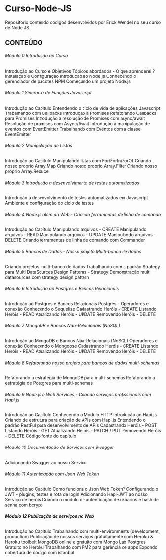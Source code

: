 # Curso-Node-JS
Repositório contendo códigos desenvolvidos por Erick Wendel no seu curso de Node JS

## CONTEÚDO

###### Módulo 0 Introdução ao Curso

Introdução ao Curso e Objetivos
Tópicos abordados - O que aprenderei ?
Instalação e Configuração
Introdução ao Node.js
Conhecendo o gerenciador de pacotes NPM
Começando um projeto Node.js


###### Módulo 1 Sincronia de Funções Javascript

Introdução ao Capitulo
Entendendo o ciclo de vida de aplicações Javascript
Trabalhando com Callbacks
Introdução a Promises
Refatorando Callbacks para Promises
Introdução a resolução de Promises com async/await
Resolução de promises com Async/Await
Introdução à manipulação de eventos com EventEmitter
Trabalhando com Eventos com a classe EventEmitter


###### Módulo 2 Manipulação de Listas

Introdução ao Capitulo
Manipulando listas com For/ForIn/ForOf
Criando nosso proprio Array.Map
Criando nosso proprio Array.Filter
Criando nosso proprio Array.Reduce


###### Módulo 3 Introdução a desenvolvimento de testes automatizados

Introdução a desenvolvimento de testes automatizados em Javascript
Ambiente e configuração do ciclo de testes


###### Módulo 4 Node.js além da Web - Criando ferramentas de linha de comando

Introdução ao Capítulo
Manipulando arquivos - CREATE
Manipulando arquivos - READ
Manipulando arquivos - UPDATE
Manipulando arquivos - DELETE
Criando ferramentas de linha de comando com Commander


###### Módulo 5 Bancos de Dados - Nosso projeto Multi-banco de dados

Criando projetos multi-banco de dados
Trabalhando com o padrão Strategy para Multi DataSources
Design Patterns - Strategy
Demonstração multi datasources com strategy design pattern


###### Módulo 6 Introdução ao Postgres e Bancos Relacionais

Introdução ao Postgres e Bancos Relacionais
Postgres - Operadores e conexão
Conhecendo o Sequelize
Cadastrando Heróis - CREATE
Listando Heróis - READ
Atualizando Heróis - UPDATE
Removendo Heróis - DELETE


###### Módulo 7 MongoDB e Bancos Não-Relacionais (NoSQL)

Introdução ao MongoDB e Bancos Não-Relacionais (NoSQL)
Operadores e conexão
Conhecendo o Mongoose
Cadastrando Heróis - CREATE
Listando Heróis - READ
Atualizando Heróis - UPDATE
Removendo Heróis - DELETE


###### Módulo 8 Refatorando nosso projeto para bancos de dados multi-schemas

Refatorando a estratégia de MongoDB para multi-schemas
Refatorando a estratégia de Postgres para multi-schemas


###### Módulo 9 Node.js e Web Services - Criando serviços profissionais com Hapi.js

Introdução ao Capítulo
Conhecendo o Módulo HTTP
Introdução ao Hapi.js
Criando de estrutura para criação de APIs com Hapi.js
Entendendo o padrão RestFul para desenvolvimento de APIs
Cadastrando Heróis - POST
Listando Heróis - GET
Atualizando Heróis - PATCH / PUT
Removendo Heróis - DELETE
Código fonte do capítulo


###### Módulo 10 Documentação de Serviços com Swagger

Adicionando Swagger ao nosso Serviço


###### Módulo 11 Autenticação com Json Web Token

Introdução ao Capitulo
Como funciona o Json Web Token?
Configurando o JWT - plugins, testes e rota de login
Adicionando Hapi-JWT ao nosso Serviço de herois
Criando o modulo de autenticação de usuarios e hash de senha com bcrypt


###### **Módulo 12 Publicação de serviços na Web**

Introdução ao Capitulo
Trabalhando com multi-environments (development, production)
Publicação de nossos serviços gratuitamente com Heroku & Heroku toolbelt
MongoDB online e gratuito com Mongo Lab
Postgres Gratuito no Heroku
Trabalhando com PM2 para gerência de apps
Expondo cobertura de código com istanbul

